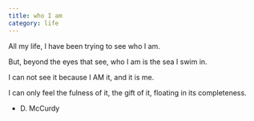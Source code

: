```yaml
---
title: who I am
category: life
---
```


All my life,
I have been trying
to see who I am.

But,
beyond the eyes that see,
who I am
is the sea
I swim in.

I can not see it
because I AM it,
and it is me.

I can only feel
the fulness of it,
the gift of it,
floating
in its completeness.

- D. McCurdy
